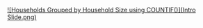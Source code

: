[![Households Grouped by Household Size using COUNTIF()](Intro Slide.png)](http://www.youtube.com/watch?v=h2x-ygq9aY0)
